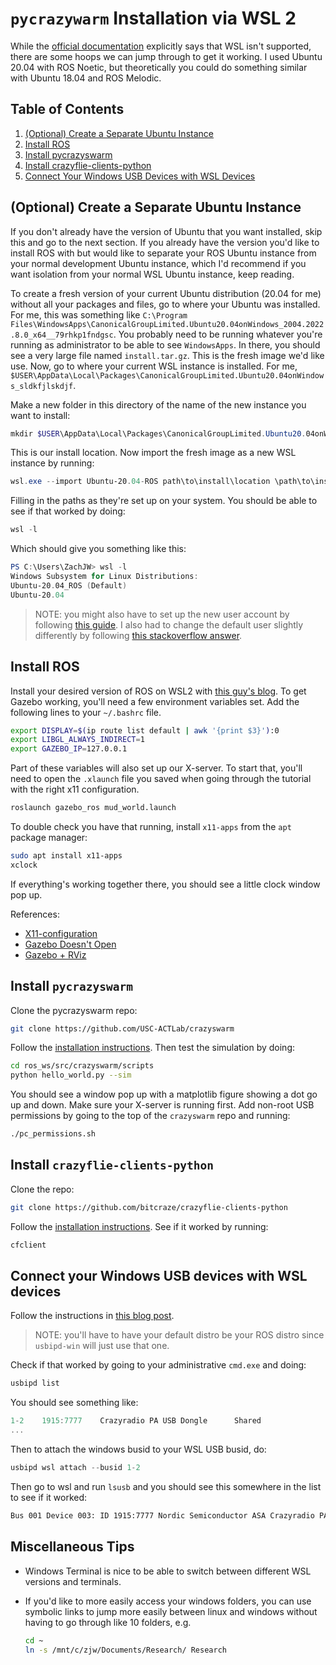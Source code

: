 # `pycrazywarm` Installation via WSL 2

While the [official documentation](https://crazyswarm.readthedocs.io/en/latest/installation.html)
explicitly says that WSL isn't supported, there are some hoops we can jump through to get it
working. I used Ubuntu 20.04 with ROS Noetic, but theoretically you could do something similar
with Ubuntu 18.04 and ROS Melodic.

## Table of Contents

1. [(Optional) Create a Separate Ubuntu Instance](#optional-create-a-separate-ubuntu-instance)
2. [Install ROS](#install-ros)
3. [Install pycrazyswarm](#install-pycrazyswarm)
4. [Install crazyflie-clients-python](#install-crazyflie-clients-pythoninstall)
5. [Connect Your Windows USB Devices with WSL Devices](#connect-your-windows-usb-devices-with-wsl-devices)

## (Optional) Create a Separate Ubuntu Instance

If you don't already have the version of Ubuntu that you want installed, skip this and
go to the next section. If you already have the version you'd like to install ROS with
but would like to separate your ROS Ubuntu instance from your normal development Ubuntu
instance, which I'd recommend if you want isolation from your normal WSL Ubuntu instance,
keep reading.

To create a fresh version of your current Ubuntu distribution (20.04 for me) without all your
packages and files, go to where your Ubuntu was installed. For me, this was something like
`C:\Program Files\WindowsApps\CanonicalGroupLimited.Ubuntu20.04onWindows_2004.2022.8.0_x64__79rhkp1fndgsc`. You probably need to be running whatever you're running as
administrator to be able to see `WindowsApps`. In there, you should see a very large file
named `install.tar.gz`. This is the fresh image we'd like use. Now, go to where your current
WSL instance is installed. For me, `$USER\AppData\Local\Packages\CanonicalGroupLimited.Ubuntu20.04onWindows_sldkfjlskdjf`.

Make a new folder in this directory of the name of the new instance you want to install:

```powershell
mkdir $USER\AppData\Local\Packages\CanonicalGroupLimited.Ubuntu20.04onWindows_ROS
```

This is our install location. Now import the fresh image as a new WSL instance by running:

```powershell
wsl.exe --import Ubuntu-20.04-ROS path\to\install\location \path\to\install.tar.gz
```

Filling in the paths as they're set up on your system. You should be able to see if that worked by doing:

```powershell
wsl -l
```

Which should give you something like this:

```powershell
PS C:\Users\ZachJW> wsl -l
Windows Subsystem for Linux Distributions:
Ubuntu-20.04_ROS (Default)
Ubuntu-20.04
```

> NOTE: you might also have to set up the new user account by following
> [this guide](https://www.cyberciti.biz/faq/create-a-user-account-on-ubuntu-linux/).
> I also had to change the default user slightly differently by following
> [this stackoverflow answer](https://askubuntu.com/a/1300672).

## Install ROS

Install your desired version of ROS on WSL2 with [this guy's blog](https://jack.kawell.us/posts/ros-windows-wsl2/).
To get Gazebo working, you'll need a few environment variables set. Add the following lines to your `~/.bashrc` file.

```bash
export DISPLAY=$(ip route list default | awk '{print $3}'):0
export LIBGL_ALWAYS_INDIRECT=1
export GAZEBO_IP=127.0.0.1
```

Part of these variables will also set up our X-server. To start that, you'll need to
open the `.xlaunch` file you saved when going through the tutorial with the right x11 configuration.

```bash
roslaunch gazebo_ros mud_world.launch
```

To double check you have that running, install `x11-apps` from the `apt` package manager:

```bash
sudo apt install x11-apps
xclock
```

If everything's working together there, you should see a little clock window pop up.

References:

- [X11-configuration](https://stackoverflow.com/questions/61110603/how-to-set-up-working-x11-forwarding-on-wsl2)
- [Gazebo Doesn't Open](https://answers.ros.org/question/301772/gazebo-command-doesnt-open-gazebo/)
- [Gazebo + RViz](https://www.youtube.com/watch?v=DW7l9LHdK5c)

## Install `pycrazyswarm`

Clone the pycrazyswarm repo:

```bash
git clone https://github.com/USC-ACTLab/crazyswarm 
```

Follow the [installation instructions](https://crazyswarm.readthedocs.io/en/latest/installation.html).
Then test the simulation by doing:

```bash
cd ros_ws/src/crazyswarm/scripts
python hello_world.py --sim
```

You should see a window pop up with a matplotlib figure showing a dot go up and down.
Make sure your X-server is running first.
Add non-root USB permissions by going to the top of the `crazyswarm` repo and running:

```bash
./pc_permissions.sh
```

## Install `crazyflie-clients-python`

Clone the repo:

```bash
git clone https://github.com/bitcraze/crazyflie-clients-python
```

Follow the [installation instructions](https://github.com/bitcraze/crazyflie-clients-python/blob/master/docs/installation/install.md#linux).
See if it worked by running:

```bash
cfclient
```

## Connect your Windows USB devices with WSL devices

Follow the instructions in [this blog post](https://devblogs.microsoft.com/commandline/connecting-usb-devices-to-wsl/).

> NOTE: you'll have to have your default distro be your ROS distro since `usbipd-win` will
> just use that one.

Check if that worked by going to your administrative `cmd.exe` and doing:

```bash
usbipd list
```

You should see something like:

```powershell
1-2    1915:7777    Crazyradio PA USB Dongle      Shared 
...
```

Then to attach the windows busid to your WSL USB busid, do:

```powershell
usbipd wsl attach --busid 1-2
```

Then go to wsl and run `lsusb` and you should see this somewhere in the list to see if
it worked:

```bash
Bus 001 Device 003: ID 1915:7777 Nordic Semiconductor ASA Crazyradio PA USB Dongle
```

## Miscellaneous Tips

- Windows Terminal is nice to be able to switch between different WSL versions and terminals.
- If you'd like to more easily access your windows folders, you can use symbolic links to jump
  more easily between linux and windows without having to go through like 10 folders, e.g.

  ```bash
  cd ~ 
  ln -s /mnt/c/zjw/Documents/Research/ Research
  ```
